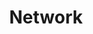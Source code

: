 ---
title: "Network"
layout: single
permalink: /b4v10/Network
sidebar:
  nav: "network"
toc: true
---